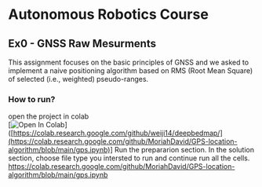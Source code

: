 # Autonomous Robotics Course
## Ex0 - GNSS Raw Mesurments
This assignment focuses on the basic principles of GNSS and we asked to implement a naive positioning algorithm based on RMS (Root Mean Square) of selected (i.e., weighted) pseudo-ranges.


### How to run?
open the project in colab  
[![Open In Colab](https://colab.research.google.com/assets/colab-badge.svg)]([https://colab.research.google.com/github/weiji14/deepbedmap/](https://colab.research.google.com/github/MoriahDavid/GPS-location-algorithm/blob/main/gps.ipynb)]
Run the prepararion section.
In the solution section, choose file type you intersted to run and continue run all the cells.
https://colab.research.google.com/github/MoriahDavid/GPS-location-algorithm/blob/main/gps.ipynb
